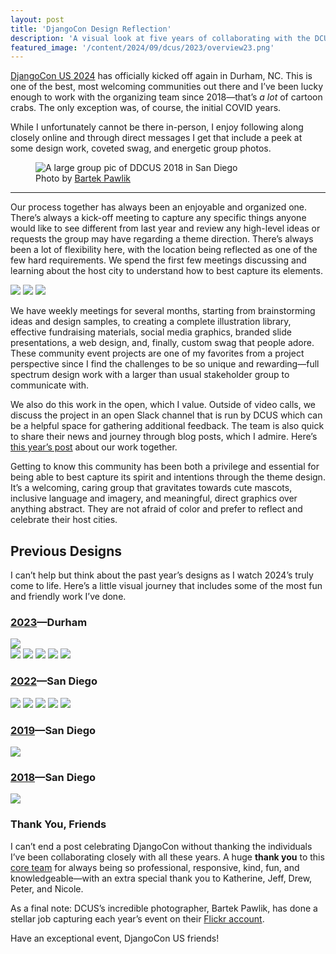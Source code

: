 ```yaml
---
layout: post
title: 'DjangoCon Design Reflection'
description: 'A visual look at five years of collaborating with the DCUS community on their friendly designs.'
featured_image: '/content/2024/09/dcus/2023/overview23.png'
---
```

[DjangoCon US 2024](https://2024.djangocon.us/) has officially kicked off again in Durham, NC. This is one of the best, most welcoming communities out there and I’ve been lucky enough to work with the organizing team since 2018—that’s *a lot* of cartoon crabs. The only exception was, of course, the initial COVID years.

While I unfortunately cannot be there in-person, I enjoy following along closely online and through direct messages I get that include a peek at some design work, coveted swag, and energetic group photos.

<figure>
  <img src="/content/2024/09/dcus/group.jpg" alt="A large group pic of DDCUS 2018 in San Diego">
  <figcaption>Photo by <a href="https://www.flickr.com/photos/djangocon/albums/72157702995974445/">Bartek Pawlik</a></figcaption>
</figure>

<hr />

Our process together has always been an enjoyable and organized one. There’s always a kick-off meeting to capture any specific things anyone would like to see different from last year and review any high-level ideas or requests the group may have regarding a theme direction. There’s always been a lot of flexibility here, with the location being reflected as one of the few hard requirements. We spend the first few meetings discussing and learning about the host city to understand how to best capture its elements. 

<img src="/content/2024/09/dcus/2024/intro1.jpg">
<img src="/content/2024/09/dcus/2024/intros2.png">
<img src="/content/2024/09/dcus/2024/intros3.png">

We have weekly meetings for several months, starting from brainstorming ideas and design samples, to creating a complete illustration library, effective fundraising materials, social media graphics, branded slide presentations, a web design, and, finally, custom swag that people adore. These community event projects are one of my favorites from a project perspective since I find the challenges to be so unique and rewarding—full spectrum design work with a larger than usual stakeholder group to communicate with. 

We also do this work in the open, which I value. Outside of video calls, we discuss the project in an open Slack channel that is run by DCUS which can be a helpful space for gathering additional feedback. The team is also quick to share their news and journey through blog posts, which I admire. Here’s [this year’s post](https://2024.djangocon.us/news/our-new-djangocon-website/) about our work together.  

Getting to know this community has been both a privilege and essential for being able to best capture its spirit and intentions through the theme design. It’s a welcoming, caring group that gravitates towards cute mascots, inclusive language and imagery, and meaningful, direct graphics over anything abstract. They are not afraid of color and prefer to reflect and celebrate their host cities. 

## Previous Designs

I can’t help but think about the past year’s designs as I watch 2024’s truly come to life. Here’s a little visual journey that includes some of the most fun and friendly work I’ve done.

### [2023](https://2023.djangocon.us/)—Durham

<img src="/content/2024/09/dcus/2023/overview23.png">

<div class="gallery" data-columns="2">
  <img src="/content/2024/09/dcus/2023/illo23.png">
  <img src="/content/2024/09/dcus/2023/swag23.jpeg">
  <img src="/content/2024/09/dcus/2023/details23.png">
  <img src="/content/2024/09/dcus/2023/banners23.jpeg">
  <img src="/content/2024/09/dcus/2023/zoom23.jpeg">
</div>

### [2022](https://2022.djangocon.us/)—San Diego

<div class="gallery" data-columns="2">
  <img src="/content/2024/09/dcus/2022/site22.jpeg">
  <img src="/content/2024/09/dcus/2022/doc22.jpeg">
  <img src="/content/2024/09/dcus/2022/shirt22.png">
  <img src="/content/2024/09/dcus/2022/banners22.jpeg">
  <img src="/content/2024/09/dcus/2022/slide22.png">
</div>

### [2019](https://2019.djangocon.us/)—San Diego

<img src="/content/2024/09/dcus/2019/2019.png">

### [2018](https://2018.djangocon.us/)—San Diego
<img src="/content/2024/09/dcus/2018/2018.png">

### Thank You, Friends 

I can’t end a post celebrating DjangoCon without thanking the individuals I’ve been collaborating closely with all these years. A huge **thank you** to this [core team](https://2024.djangocon.us/organizers/) for always being so professional, responsive, kind, fun, and knowledgeable—with an extra special thank you to Katherine, Jeff, Drew, Peter, and Nicole.   

As a final note: DCUS’s incredible photographer, Bartek Pawlik, has done a stellar job capturing each year’s event on their [Flickr account](https://www.flickr.com/photos/djangocon/albums/).

Have an exceptional event, DjangoCon US friends! 